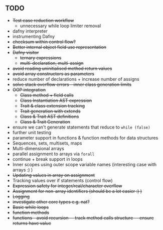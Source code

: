 ## TODO
    
- ~~Test case reduction workflow~~
  - unnecessary while loop limiter removal
- dafny interpreter
- instrumenting Dafny
- ~~checksum within control flow?~~
- ~~Better internal object field use representation~~
- ~~Dafny visitor~~
  - ~~ternary expressions~~
  - ~~multi-declaration, multi-assign~~
- ~~avoid reading uninitialised method return values~~
- ~~avoid array constructors as parameters~~
- reduce number of declarations + increase number of assigns
- ~~solve stack overflow errors - inner class generation limits~~
- ~~OOP integration~~
    - ~~Class method + field calls~~
    - ~~Class Instantiation AST expression~~
    - ~~Trait & class extension tracking~~
    - ~~Trait generation with extends~~
    - ~~Class & Trait AST definitions~~
    - ~~Class & Trait Generation~~
- ensure we can't generate statements that reduce to `while (false)`
- further unit testing
- parameter support in functions & function methods for data structures
- Sequences, sets, multisets, maps
- Multi-dimensional arrays
- parallel assignment to arrays via ```forall```
- continue + break support in loops
- Inner scopes using outer scope variable names (interesting case with arrays :) )
- ~~Updating values in array on assignment~~
- Tracking values over if statements (control flow)
- ~~Expression safety for integer/real/character overflow~~
- ~~Assignment for non-array identifiers (should be a lot easier :) )~~
- ~~Logging~~
- ~~investigate other core types e.g. nat?~~
- ~~Basic while loops~~
- ~~function methods~~
- ~~functions - avoid recursion -- track method calls structure -- ensure returns have value~~
